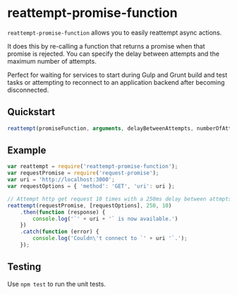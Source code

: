 reattempt-promise-function
==========================

`reattempt-promise-function` allows you to easily reattempt async actions.

It does this by re-calling a function that returns a promise when that promise 
is rejected. You can specify the delay between attempts and the maximum number
of attempts.

Perfect for waiting for services to start during Gulp and Grunt build and test
tasks or attempting to reconnect to an application backend after becoming
disconnected.

## Quickstart

```javascript
reattempt(promiseFunction, arguments, delayBetweenAttempts, numberOfAttempts);
```

## Example

```javascript
var reattempt = require('reattempt-promise-function');
var requestPromise = require('request-promise');
var uri = 'http://localhost:3000';
var requestOptions = { 'method': 'GET', 'uri': uri };

// Attempt http get request 10 times with a 250ms delay between attmpts
reattempt(requestPromise, [requestOptions], 250, 10)
    .then(function (response) {
        console.log('`' + uri + '` is now available.')
    })
    .catch(function (error) {
        console.log('Couldn\'t connect to `' + uri '`.');
    });
```

## Testing
Use `npm test` to run the unit tests.
